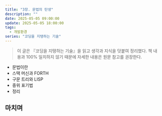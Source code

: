 ```yaml
---
title: "3장. 문법의 탄생"
description: ""
date: 2025-05-05 09:00:00
update: 2025-05-05 18:00:00
tags:
  - 개발환경
series: "코딩을 지탱하는 기술" 
---
```


> 이 글은 『코딩을 지탱하는 기술』을 읽고 생각과 지식을 덧붙여 정리했다. 책 내용과 100% 일치하지 않기 때문에 자세한 내용은 원문 참고를 권장한다.

- 문법이란
- 스택 머신과 FORTH
- 구문 트리와 LISP
- 중위 표기법
- 정리

## 마치며